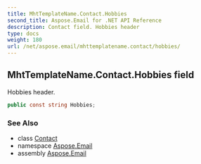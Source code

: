 ```yaml
---
title: MhtTemplateName.Contact.Hobbies
second_title: Aspose.Email for .NET API Reference
description: Contact field. Hobbies header
type: docs
weight: 180
url: /net/aspose.email/mhttemplatename.contact/hobbies/
---
```

## MhtTemplateName.Contact.Hobbies field

Hobbies header.

```csharp
public const string Hobbies;
```

### See Also

* class [Contact](../)
* namespace [Aspose.Email](../../mhttemplatename.contact/)
* assembly [Aspose.Email](../../../)



